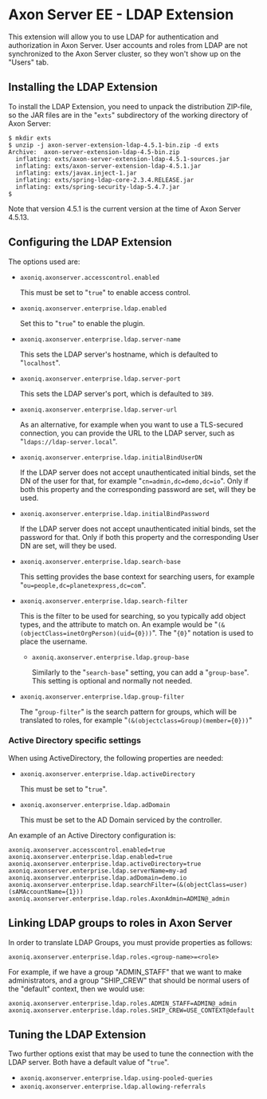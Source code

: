 # Axon Server EE - LDAP Extension

This extension will allow you to use LDAP for authentication and authorization in Axon Server. User accounts and roles
from LDAP are not synchronized to the Axon Server cluster, so they won't show up on the "Users" tab.

## Installing the LDAP Extension

To install the LDAP Extension, you need to unpack the distribution ZIP-file, so the JAR files are in the "`exts`"
subdirectory of the working directory of Axon Server:

```text
$ mkdir exts
$ unzip -j axon-server-extension-ldap-4.5.1-bin.zip -d exts
Archive:  axon-server-extension-ldap-4.5-bin.zip
  inflating: exts/axon-server-extension-ldap-4.5.1-sources.jar
  inflating: exts/axon-server-extension-ldap-4.5.1.jar
  inflating: exts/javax.inject-1.jar
  inflating: exts/spring-ldap-core-2.3.4.RELEASE.jar
  inflating: exts/spring-security-ldap-5.4.7.jar
$
```

Note that version 4.5.1 is the current version at the time of Axon Server 4.5.13.

## Configuring the LDAP Extension

The options used are:

* `axoniq.axonserver.accesscontrol.enabled`

    This must be set to "`true`" to enable access control.

* `axoniq.axonserver.enterprise.ldap.enabled`

    Set this to "`true`" to enable the plugin.
  
* `axoniq.axonserver.enterprise.ldap.server-name`

    This sets the LDAP server's hostname, which is defaulted to "`localhost`".  

* `axoniq.axonserver.enterprise.ldap.server-port`

    This sets the LDAP server's port, which is defaulted to `389`.

* `axoniq.axonserver.enterprise.ldap.server-url`

    As an alternative, for example when you want to use a TLS-secured connection, you can provide the URL to the LDAP
    server, such as "`ldaps://ldap-server.local`".

* `axoniq.axonserver.enterprise.ldap.initialBindUserDN`

    If the LDAP server does not accept unauthenticated initial binds, set the DN of the user for that, for example
    "`cn=admin,dc=demo,dc=io`". Only if both this property and the corresponding password are set, will they be used.

* `axoniq.axonserver.enterprise.ldap.initialBindPassword`

    If the LDAP server does not accept unauthenticated initial binds, set the password for that. Only if both
    this property and the corresponding User DN are set, will they be used.

* `axoniq.axonserver.enterprise.ldap.search-base`

    This setting provides the base context for searching users, for example "`ou=people,dc=planetexpress,dc=com`".

* `axoniq.axonserver.enterprise.ldap.search-filter`

    This is the filter to be used for searching, so you typically add object types, and the attribute to match on. An
    example would be "`(&(objectClass=inetOrgPerson)(uid={0}))`". The "`{0}`" notation is used to place the username.

  * `axoniq.axonserver.enterprise.ldap.group-base`

      Similarly to the "`search-base`" setting, you can add a "`group-base`". This setting is optional and normally not
      needed.

* `axoniq.axonserver.enterprise.ldap.group-filter`

    The "`group-filter`" is the search pattern for groups, which will be translated to roles, for example
    "`(&(objectclass=Group)(member={0}))`"

### Active Directory specific settings

When using ActiveDirectory, the following properties are needed:

* `axoniq.axonserver.enterprise.ldap.activeDirectory`

    This must be set to "`true`".
* `axoniq.axonserver.enterprise.ldap.adDomain`

    This must be set to the AD Domain serviced by the controller.

An example of an Active Directory configuration is:

```properties
axoniq.axonserver.accesscontrol.enabled=true
axoniq.axonserver.enterprise.ldap.enabled=true
axoniq.axonserver.enterprise.ldap.activeDirectory=true
axoniq.axonserver.enterprise.ldap.serverName=my-ad
axoniq.axonserver.enterprise.ldap.adDomain=demo.io
axoniq.axonserver.enterprise.ldap.searchFilter=(&(objectClass=user)(sAMAccountName={1}))
axoniq.axonserver.enterprise.ldap.roles.AxonAdmin=ADMIN@_admin
```

## Linking LDAP groups to roles in Axon Server

In order to translate LDAP Groups, you must provide properties as follows:

```properties
axoniq.axonserver.enterprise.ldap.roles.<group-name>=<role>
```

For example, if we have a group "ADMIN_STAFF" that we want to make administrators, and a group "SHIP_CREW" that should
be normal users of the "default" context, then we would use:

```properties
axoniq.axonserver.enterprise.ldap.roles.ADMIN_STAFF=ADMIN@_admin
axoniq.axonserver.enterprise.ldap.roles.SHIP_CREW=USE_CONTEXT@default
```
## Tuning the LDAP Extension

Two further options exist that may be used to tune the connection with the LDAP server. Both have a default value of "`true`".

* `axoniq.axonserver.enterprise.ldap.using-pooled-queries`
* `axoniq.axonserver.enterprise.ldap.allowing-referrals`